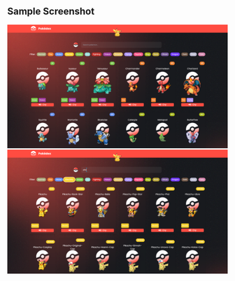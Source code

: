 ## Sample Screenshot

![Sample1](/public/sample/sample1.png)
<br />
![Sample2](/public/sample/sample2.png)
